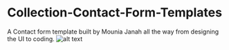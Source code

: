 # Collection-Contact-Form-Templates
 A Contact form template built by Mounia Janah all the way from designing the UI to coding. 
![alt text](https://github.com/MoonJanah/Collection-Contact-Form-Templates/blob/main/ContactForm-1/Screenshot%20(1089).png)
